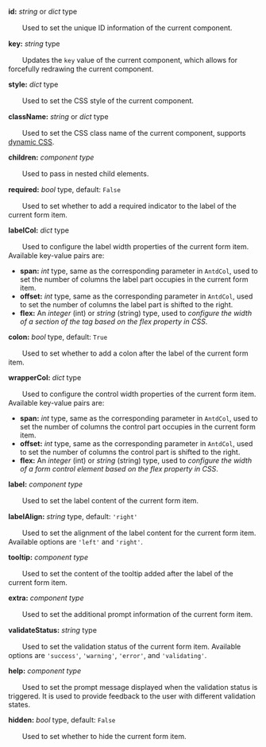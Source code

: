 **id:** *string* or *dict* type

　　Used to set the unique ID information of the current component.

**key:** *string* type

　　Updates the `key` value of the current component, which allows for forcefully redrawing the current component.

**style:** *dict* type

　　Used to set the CSS style of the current component.

**className:** *string* or *dict* type

　　Used to set the CSS class name of the current component, supports [dynamic CSS](/advanced-classname).

**children:** *component type*

　　Used to pass in nested child elements.

**required:** *bool* type, default: `False`

　　Used to set whether to add a required indicator to the label of the current form item.

**labelCol:** *dict* type

　　Used to configure the label width properties of the current form item. Available key-value pairs are:

- **span:** *int* type, same as the corresponding parameter in `AntdCol`, used to set the number of columns the label part occupies in the current form item.
- **offset:** *int* type, same as the corresponding parameter in `AntdCol`, used to set the number of columns the label part is shifted to the right.
- **flex:** An *integer* (int) or *string* (string) type, used to *configure the width of a section of the tag based on the flex property in CSS*.

**colon:** *bool* type, default: `True`

　　Used to set whether to add a colon after the label of the current form item.

**wrapperCol:** *dict* type

　　Used to configure the control width properties of the current form item. Available key-value pairs are:

- **span:** *int* type, same as the corresponding parameter in `AntdCol`, used to set the number of columns the control part occupies in the current form item.
- **offset:** *int* type, same as the corresponding parameter in `AntdCol`, used to set the number of columns the control part is shifted to the right.
- **flex:** An *integer* (int) or *string* (string) type, used to *configure the width of a form control element based on the flex property in CSS*.

**label:** *component type*

　　Used to set the label content of the current form item.

**labelAlign:** *string* type, default: `'right'`

　　Used to set the alignment of the label content for the current form item. Available options are `'left'` and `'right'`.

**tooltip:** *component type*

　　Used to set the content of the tooltip added after the label of the current form item.

**extra:** *component type*

　　Used to set the additional prompt information of the current form item.

**validateStatus:** *string* type

　　Used to set the validation status of the current form item. Available options are `'success'`, `'warning'`, `'error'`, and `'validating'`.

**help:** *component type*

　　Used to set the prompt message displayed when the validation status is triggered. It is used to provide feedback to the user with different validation states.

**hidden:** *bool* type, default: `False`

　　Used to set whether to hide the current form item.